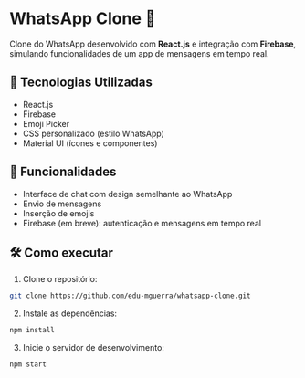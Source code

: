 # WhatsApp Clone 💬

Clone do WhatsApp desenvolvido com **React.js** e integração com **Firebase**, simulando funcionalidades de um app de mensagens em tempo real.

## 🚀 Tecnologias Utilizadas

- React.js
- Firebase
- Emoji Picker
- CSS personalizado (estilo WhatsApp)
- Material UI (ícones e componentes)

## 📌 Funcionalidades

- Interface de chat com design semelhante ao WhatsApp
- Envio de mensagens
- Inserção de emojis
- Firebase (em breve): autenticação e mensagens em tempo real

## 🛠️ Como executar

1. Clone o repositório:
```bash
git clone https://github.com/edu-mguerra/whatsapp-clone.git
```

2. Instale as dependências:
```bash
npm install
```

3. Inicie o servidor de desenvolvimento:
```bash
npm start

```

